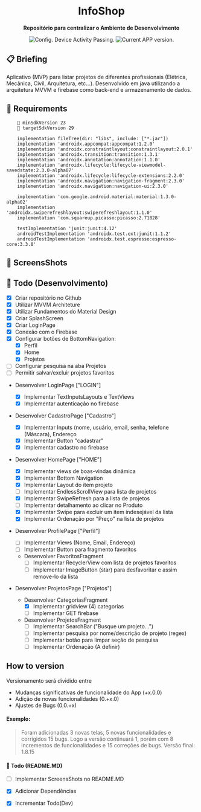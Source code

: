 <h1 align="center">
  InfoShop
</h1>

<p align="center">
  <strong>Repositório para centralizar o Ambiente de Desenvolvimento</strong>
  <p align="center">
    <img src="https://ci.appveyor.com/api/projects/status/g8d58ipi3auqdtrk/branch/master?svg=true" alt="Config. Device Activity Passing." />
<!--      <img src="https://ci.appveyor.com/api/projects/status/216h1g17b8ir009t?svg=true" alt="Config. Device Activity Crashing." /> -->
    <img src="https://img.shields.io/badge/version-1.0.0-blue.svg" alt="Current APP version." />  
  </p>
</p>

## 📋 Briefing

  Aplicativo (MVP) para listar projetos de diferentes profissionais (Elétrica, Mecânica, Civil, Arquitetura, etc...). 
  Desenvolvido em java utilizando a arquitetura MVVM e firebase como back-end e armazenamento de dados.

## 📖 Requirements
```
    📱 minSdkVersion 23
    📱 targetSdkVersion 29

    implementation fileTree(dir: "libs", include: ["*.jar"])
    implementation 'androidx.appcompat:appcompat:1.2.0'
    implementation 'androidx.constraintlayout:constraintlayout:2.0.1'
    implementation 'androidx.transition:transition:1.3.1'
    implementation 'androidx.annotation:annotation:1.1.0'
    implementation 'androidx.lifecycle:lifecycle-viewmodel-savedstate:2.3.0-alpha07'
    implementation 'androidx.lifecycle:lifecycle-extensions:2.2.0'
    implementation 'androidx.navigation:navigation-fragment:2.3.0'
    implementation 'androidx.navigation:navigation-ui:2.3.0'

    implementation 'com.google.android.material:material:1.3.0-alpha02'
    implementation 'androidx.swiperefreshlayout:swiperefreshlayout:1.1.0'
    implementation 'com.squareup.picasso:picasso:2.71828'

    testImplementation 'junit:junit:4.12'
    androidTestImplementation 'androidx.test.ext:junit:1.1.2'
    androidTestImplementation 'androidx.test.espresso:espresso-core:3.3.0'
```

## 🚀 ScreensShots
<div style="float: left">
</div>

## 👏 Todo (Desenvolvimento)

- [x] Criar repositório no Github
- [X] Utilizar MVVM Architeture
- [x] Utilizar Fundamentos do Material Design
- [x] Criar SplashScreen
- [x] Criar LoginPage
- [x] Conexão com o Firebase
- [x] Configurar botões de BottomNavigation:
  - [x] Perfil
  - [x] Home
  - [x] Projetos
- [ ] Configurar pesquisa na aba Projetos
- [ ] Permitir salvar/excluir projetos favoritos

* Desenvolver LoginPage ["LOGIN"]

  - [x] Implementar TextInputsLayouts e TextViews
  - [x] Implementar autenticação no firebase
  
* Desenvolver CadastroPage ["Cadastro"]
  - [x] Implementar Inputs (nome, usuário, email, senha, telefone (Máscara), Endereço
  - [x] Implementar Button "cadastrar"
  - [x] Implementar cadastro no firebase
  
* Desenvolver HomePage ["HOME"]
  -  [x] Implementar views de boas-vindas dinâmica
  -  [x] Implementar Bottom Navigation
  -  [x] Implementar Layout do item projeto
  -  [ ] Implementar EndlessScrollView para lista de projetos
  -  [x] Implementar SwipeRefresh para a lista de projetos
  -  [ ] Implementar detalhamento ao clicar no Produto
  -  [x] Implementar Swipe para excluir um item indesejável da lista
  -  [x] Implementar Ordenação por "Preço" na lista de projetos
  
* Desenvolver ProfilePage ["Perfil"]
  - [ ] Implementar Views (Nome, Email, Endereço)
  - [ ] Implementar Button para fragmento favoritos
  
  * Desenvolver FavoritosFragment
    - [ ] Implementar RecyclerView com lista de projetos favoritos
    - [ ] Implementar ImageButton (star) para desfavoritar e assim remove-lo da lista

* Desenvolver ProjetosPage ["Projetos"]
  * Desenvolver CategoriasFragment
    - [x] Implementar gridview (4) categorias
    - [ ] Implementar GET firebase 
  * Desenvolver ProjetosFragment
    - [ ] Implementar SearchBar ("Busque um projeto...")
    - [ ] Implementar pesquisa por nome/descrição de projeto (regex)
    - [ ] Implementar botão para limpar seção de pesquisa
    - [ ] Implementar Ordenação (A definir)
    
## How to version

Versionamento será dividido entre

- Mudanças significativas de funcionalidade do App (+x.0.0)
- Adição de novas funcionalidades (0.+x.0)
- Ajustes de Bugs (0.0.+x)

#### Exemplo:

> Foram adicionadas 3 novas telas, 5 novas funcionalidades e corrigidos 15 bugs. Logo a versão continuará 1, porém com 8 incrementos de funcionalidades e 15 correções de bugs. Versão final: 1.8.15

#### 👏 Todo (README.MD)

- [ ] Implementar ScreensShots no README.MD
- [x] Adicionar Dependências
- [x] Incrementar Todo(Dev)


